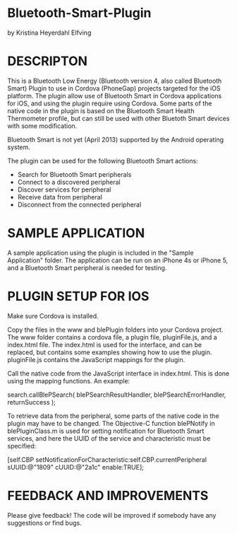 Bluetooth-Smart-Plugin
======================
by Kristina Heyerdahl Elfving


DESCRIPTON
======================

This is a Bluetooth Low Energy (Bluetooth version 4, also called Bluetooth Smart) Plugin to use in Cordova (PhoneGap) projects targeted for the iOS platform. The plugin allow use of Bluetooth Smart in Cordova applications for iOS, and using the plugin require using Cordova. Some parts of the native code in the plugin is based on the Bluetooth Smart Health Thermometer profile, but can still be used with other Bluetoth Smart devices with some modification.

Bluetooth Smart is not yet (April 2013) supported by the Android operating system.

The plugin can be used for the following Bluetooth Smart actions:
- Search for Bluetooth Smart peripherals
- Connect to a discovered peripheral
- Discover services for peripheral
- Receive data from peripheral
- Disconnect from the connected peripheral


SAMPLE APPLICATION
======================

A sample application using the plugin is included in the "Sample Application" folder. The application can be run on an iPhone 4s or iPhone 5, and a Bluetooth Smart peripheral is needed for testing. 


PLUGIN SETUP FOR IOS
======================

Make sure Cordova is installed.

Copy the files in the www and blePlugin folders into your Cordova project. The www folder contains a cordova file, a plugin file, pluginFile.js, and a index.html file. The index.html is used for the interface, and can be replaced, but contains some examples showing how to use the plugin. pluginFile.js contains the JavaScript mappings for the plugin. 

Call the native code from the JavaScript interface in index.html. This is done using the mapping functions. An example:

search.callBlePSearch( blePSearchResultHandler, blePSearchErrorHandler, returnSuccess );

To retrieve data from the peripheral, some parts of the native code in the plugin may have to be changed. The Objective-C function blePNotify in blePluginClass.m is used for setting notification for Bluetooth Smart services, and here the UUID of the service and characteristic must be specified:

[self.CBP setNotificationForCharacteristic:self.CBP.currentPeripheral sUUID:@"1809" cUUID:@"2a1c" enable:TRUE];



FEEDBACK AND IMPROVEMENTS
======================

Please give feedback! The code will be improved if somebody have any suggestions or find bugs.


